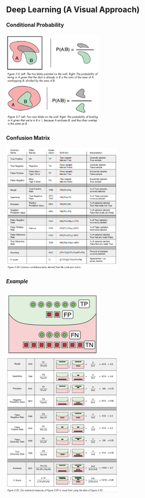 ## Deep Learning (A Visual Approach)

#### Conditional Probability 

<img src="images/conditional_probability.PNG" width="50%" height="50%">

<img src="images/conditional_probability1.PNG" width="50%" height="50%">

#### Confusion Matrix 

<img src="images/confusion_matrix1.PNG" width="60%" height="60%">

##### Example 
<img src="images/example_confusion_matrix.PNG" width="50%" height="50%">

<img src="images/confusion_matrix2.PNG" width="60%" height="60%">
